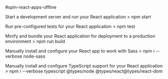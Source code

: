 #spin-react-apps-offline

Start a development server and run your React application
    > npm start

Run pre-configured tests for your React application
    > npm test

Minify and bundle your React application for deployment to a production environment
    > npm run build

Manually install and configure your React app to work with Sass
    > npm i --verbose node-sass

Manually install and configure TypeScript support for your React application
    > npm i --verbose typescript @types/node @types/react@types/react-dom